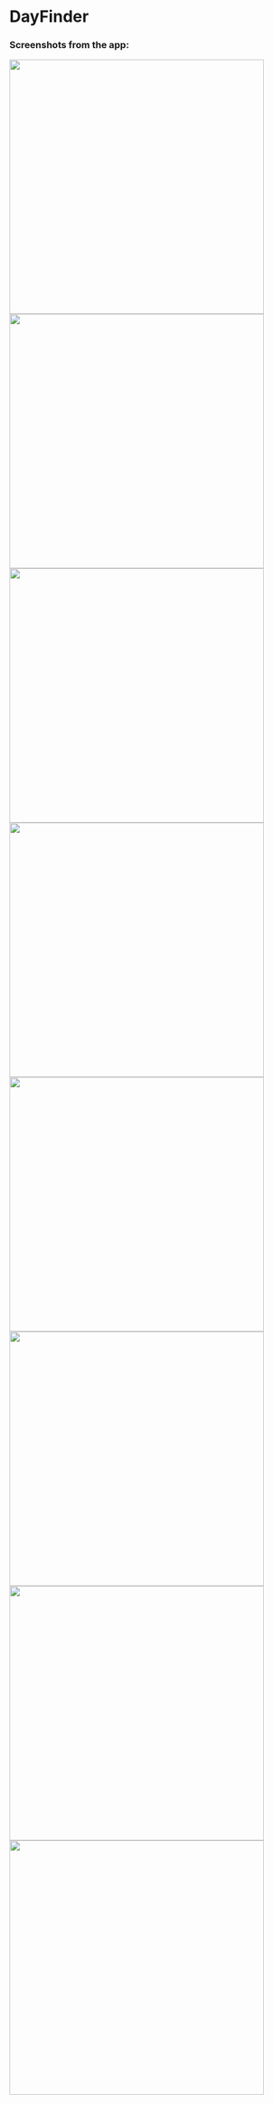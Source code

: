 # DayFinder

### Screenshots from the app:

<img src="https://user-images.githubusercontent.com/100102718/232262462-74b5712c-250b-4009-b7ed-e7f285f1a448.png" height="450">
<img src="https://user-images.githubusercontent.com/100102718/232262464-0156da26-4434-4fb7-a64f-e1b7de34c5db.png" height="450">
<img src="https://user-images.githubusercontent.com/100102718/232262467-68ddeb7d-c569-4d14-8fdb-08d2c8f71f6a.png" height="450">
<img src="https://user-images.githubusercontent.com/100102718/232262470-bd29144a-c23c-4169-8dc3-35c7a91b1882.png" height="450">
<img src="https://user-images.githubusercontent.com/100102718/232262472-fd7341aa-8c3c-4c1b-af0d-703dc41668a2.png" height="450">
<img src="https://user-images.githubusercontent.com/100102718/232262477-fa3180af-5c0c-4670-bc4b-0563fca84c09.png" height="450">
<img src="https://user-images.githubusercontent.com/100102718/232262480-a67ecacc-4411-4d6e-ba33-3fcf84d0ff48.png" height="450">
<img src="https://user-images.githubusercontent.com/100102718/232262486-5cc11248-f5fd-47d6-87ce-ff284c2b9c67.png" height="450">
